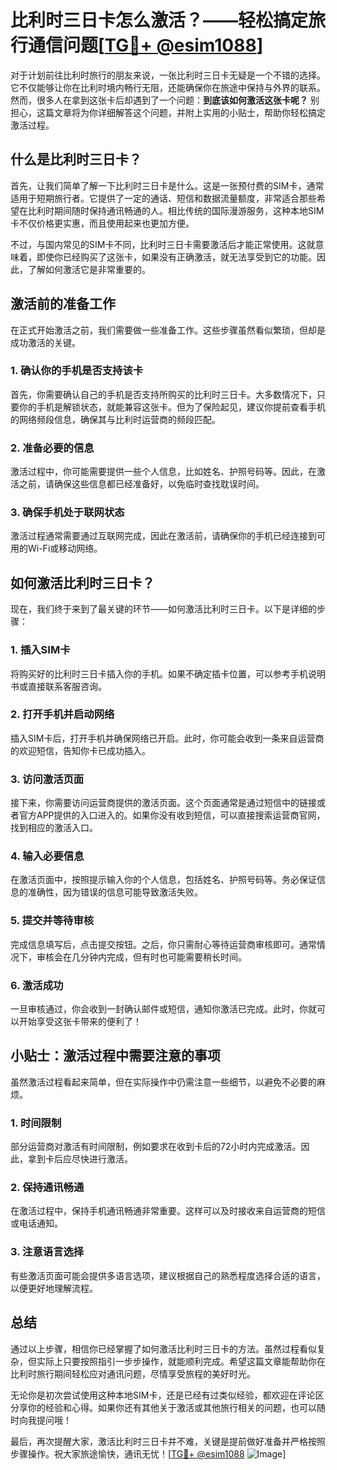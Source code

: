 # 比利时三日卡怎么激活？——轻松搞定旅行通信问题[[TG💪+ @esim1088](https://t.me/s/esim1088)]

对于计划前往比利时旅行的朋友来说，一张比利时三日卡无疑是一个不错的选择。它不仅能够让你在比利时境内畅行无阻，还能确保你在旅途中保持与外界的联系。然而，很多人在拿到这张卡后却遇到了一个问题：**到底该如何激活这张卡呢？** 别担心，这篇文章将为你详细解答这个问题，并附上实用的小贴士，帮助你轻松搞定激活过程。

## 什么是比利时三日卡？

首先，让我们简单了解一下比利时三日卡是什么。这是一张预付费的SIM卡，通常适用于短期旅行者。它提供了一定的通话、短信和数据流量额度，非常适合那些希望在比利时期间随时保持通讯畅通的人。相比传统的国际漫游服务，这种本地SIM卡不仅价格更实惠，而且使用起来也更加方便。

不过，与国内常见的SIM卡不同，比利时三日卡需要激活后才能正常使用。这就意味着，即使你已经购买了这张卡，如果没有正确激活，就无法享受到它的功能。因此，了解如何激活它是非常重要的。

## 激活前的准备工作

在正式开始激活之前，我们需要做一些准备工作。这些步骤虽然看似繁琐，但却是成功激活的关键。

### 1. 确认你的手机是否支持该卡

首先，你需要确认自己的手机是否支持所购买的比利时三日卡。大多数情况下，只要你的手机是解锁状态，就能兼容这张卡。但为了保险起见，建议你提前查看手机的网络频段信息，确保其与比利时运营商的频段匹配。

### 2. 准备必要的信息

激活过程中，你可能需要提供一些个人信息，比如姓名、护照号码等。因此，在激活之前，请确保这些信息都已经准备好，以免临时查找耽误时间。

### 3. 确保手机处于联网状态

激活过程通常需要通过互联网完成，因此在激活前，请确保你的手机已经连接到可用的Wi-Fi或移动网络。

## 如何激活比利时三日卡？

现在，我们终于来到了最关键的环节——如何激活比利时三日卡。以下是详细的步骤：

### 1. 插入SIM卡

将购买好的比利时三日卡插入你的手机。如果不确定插卡位置，可以参考手机说明书或直接联系客服咨询。

### 2. 打开手机并启动网络

插入SIM卡后，打开手机并确保网络已开启。此时，你可能会收到一条来自运营商的欢迎短信，告知你卡已成功插入。

### 3. 访问激活页面

接下来，你需要访问运营商提供的激活页面。这个页面通常是通过短信中的链接或者官方APP提供的入口进入的。如果你没有收到短信，可以直接搜索运营商官网，找到相应的激活入口。

### 4. 输入必要信息

在激活页面中，按照提示输入你的个人信息，包括姓名、护照号码等。务必保证信息的准确性，因为错误的信息可能导致激活失败。

### 5. 提交并等待审核

完成信息填写后，点击提交按钮。之后，你只需耐心等待运营商审核即可。通常情况下，审核会在几分钟内完成，但有时也可能需要稍长时间。

### 6. 激活成功

一旦审核通过，你会收到一封确认邮件或短信，通知你激活已完成。此时，你就可以开始享受这张卡带来的便利了！

## 小贴士：激活过程中需要注意的事项

虽然激活过程看起来简单，但在实际操作中仍需注意一些细节，以避免不必要的麻烦。

### 1. 时间限制

部分运营商对激活有时间限制，例如要求在收到卡后的72小时内完成激活。因此，拿到卡后应尽快进行激活。

### 2. 保持通讯畅通

在激活过程中，保持手机通讯畅通非常重要。这样可以及时接收来自运营商的短信或电话通知。

### 3. 注意语言选择

有些激活页面可能会提供多语言选项，建议根据自己的熟悉程度选择合适的语言，以便更好地理解流程。

## 总结

通过以上步骤，相信你已经掌握了如何激活比利时三日卡的方法。虽然过程看似复杂，但实际上只要按照指引一步步操作，就能顺利完成。希望这篇文章能帮助你在比利时旅行期间轻松应对通讯问题，尽情享受旅程的美好时光。

无论你是初次尝试使用这种本地SIM卡，还是已经有过类似经验，都欢迎在评论区分享你的经验和心得。如果你还有其他关于激活或其他旅行相关的问题，也可以随时向我提问哦！

最后，再次提醒大家，激活比利时三日卡并不难，关键是提前做好准备并严格按照步骤操作。祝大家旅途愉快，通讯无忧！[[TG💪+ @esim1088](https://t.me/s/esim1088) ![Image](https://i.postimg.cc/4NQfJmqS/Snipaste-2025-05-13-00-14-12.png)]